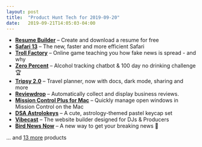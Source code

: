 ```yaml
---
layout: post
title:  "Product Hunt Tech for 2019-09-20"
date:   2019-09-21T14:05:03-04:00
---
```


* **[Resume Builder](https://www.producthunt.com/posts/resume-builder-5e0c2b9b-93c8-4f8b-9600-9cf009aa62a9?utm_campaign=producthunt-api&utm_medium=api&utm_source=Application%3A+Daily+Digest+RSS+%28ID%3A+3202%29)** – Create and download a resume for free
* **[Safari 13](https://www.producthunt.com/posts/safari-13?utm_campaign=producthunt-api&utm_medium=api&utm_source=Application%3A+Daily+Digest+RSS+%28ID%3A+3202%29)** – The new, faster and more efficient Safari
* **[Troll Factory](https://www.producthunt.com/posts/troll-factory?utm_campaign=producthunt-api&utm_medium=api&utm_source=Application%3A+Daily+Digest+RSS+%28ID%3A+3202%29)** – Online game teaching you how fake news is spread - and why
* **[Zero Percent](https://www.producthunt.com/posts/zero-percent?utm_campaign=producthunt-api&utm_medium=api&utm_source=Application%3A+Daily+Digest+RSS+%28ID%3A+3202%29)** – Alcohol tracking chatbot & 100 day no drinking challenge 🏆
* **[Tripsy 2.0](https://www.producthunt.com/posts/tripsy-2-0?utm_campaign=producthunt-api&utm_medium=api&utm_source=Application%3A+Daily+Digest+RSS+%28ID%3A+3202%29)** – Travel planner, now with docs, dark mode, sharing and more
* **[Reviewdrop](https://www.producthunt.com/posts/reviewdrop?utm_campaign=producthunt-api&utm_medium=api&utm_source=Application%3A+Daily+Digest+RSS+%28ID%3A+3202%29)** – Automatically collect and display business reviews.
* **[Mission Control Plus for Mac](https://www.producthunt.com/posts/mission-control-plus-for-mac?utm_campaign=producthunt-api&utm_medium=api&utm_source=Application%3A+Daily+Digest+RSS+%28ID%3A+3202%29)** – Quickly manage open windows in Mission Control on the Mac
* **[DSA Astrolokeys](https://www.producthunt.com/posts/dsa-astrolokeys?utm_campaign=producthunt-api&utm_medium=api&utm_source=Application%3A+Daily+Digest+RSS+%28ID%3A+3202%29)** – A cute, astrology-themed pastel keycap set
* **[Vibecast](https://www.producthunt.com/posts/vibecast?utm_campaign=producthunt-api&utm_medium=api&utm_source=Application%3A+Daily+Digest+RSS+%28ID%3A+3202%29)** – The website builder designed for DJs & Producers
* **[Bird News Now](https://www.producthunt.com/posts/bird-news-now?utm_campaign=producthunt-api&utm_medium=api&utm_source=Application%3A+Daily+Digest+RSS+%28ID%3A+3202%29)** – A new way to get your breaking news 🐣

… and [13 more](https://www.producthunt.com/tech) products